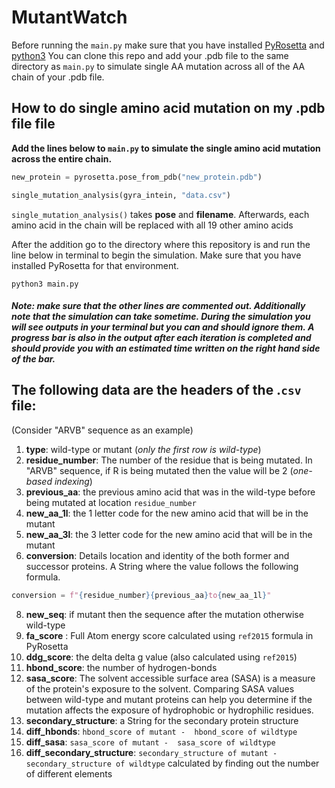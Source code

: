 # MutantWatch
Before running the `main.py` make sure that you have installed [PyRosetta](https://www.pyrosetta.org/downloads) and [python3](https://www.python.org/downloads/) 
You can clone this repo and add your .pdb file to the same directory as `main.py` to simulate single AA mutation across all of the AA chain of your .pdb file. 

## How to do single amino acid mutation on my .pdb file file
**Add the lines below to `main.py` to simulate the single amino acid mutation across the entire chain.**
```python
new_protein = pyrosetta.pose_from_pdb("new_protein.pdb")

single_mutation_analysis(gyra_intein, "data.csv")
```
`single_mutation_analysis()` takes **pose** and **filename**. Afterwards, each amino acid in the chain will be replaced with all 19 other amino acids 


After the addition go to the directory where this repository is and run the line below in terminal to begin the simulation. Make sure that you have installed PyRosetta for that environment. 
```
python3 main.py
```
##### Note: make sure that the other lines are commented out. Additionally note that the simulation can take sometime. During the simulation you will see outputs in your terminal but you can and should ignore them. A progress bar is also in the output after each iteration is completed and should provide you with an estimated time written on the right hand side of the bar. 

## The following data are the headers of the .`csv` file: 
(Consider "ARVB" sequence as an example)
1. **type**: wild-type or mutant (*only the first row is wild-type*) 
2. **residue_number**: The number of the residue that is being mutated. In "ARVB" sequence, if R is being mutated then the value will be 2 (*one-based indexing*)
3. **previous_aa**: the previous amino acid that was in the wild-type before being mutated at location `residue_number`
4. **new_aa_1l**: the 1 letter code for the new amino acid that will be in the mutant               
5. **new_aa_3l**: the 3 letter code for the new amino acid that will be in the mutant                       
6. **conversion**: Details location and identity of the both former and successor proteins. A String where the value follows the following formula. 
```python
conversion = f"{residue_number}{previous_aa}to{new_aa_1l}"
```
8. **new_seq**: if mutant then the sequence after the mutation otherwise wild-type
9. **fa_score** : Full Atom energy score calculated using `ref2015` formula in PyRosetta              
10. **ddg_score**: the delta delta g value (also calculated using `ref2015`)
11. **hbond_score**: the number of hydrogen-bonds  
12. **sasa_score**: The solvent accessible surface area (SASA) is a measure of the protein's exposure to the solvent. Comparing SASA values between wild-type and mutant proteins can help you determine if the mutation affects the exposure of hydrophobic or hydrophilic residues.            
13. **secondary_structure**: a String for the secondary protein structure
14. **diff_hbonds**: `hbond_score of mutant -  hbond_score of wildtype`
15. **diff_sasa**: `sasa_score of mutant -  sasa_score of wildtype`
16. **diff_secondary_structure**: `secondary_structure of mutant -  secondary_structure of wildtype` calculated by finding out the number of different elements 

